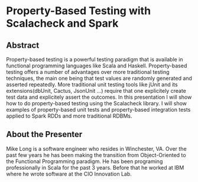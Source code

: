# Property-Based Testing with Scalacheck and Spark

## Abstract 

Property-based testing is a powerful testing paradigm that is available in functional programming languages like Scala and Haskell.  Property-based testing offers a number of advantages over more traditional testing techniques, the main one being that test values are randomly generated and asserted repeatedly. More traditional unit testing tools like jUnit and its extensions(dbUnit, Cactus, JsonUnit ...) require that one explicitely create test data and explicitely assert the outcomes. In this presentation I will show how to do property-based testing using the Scalacheck library. I will show examples of property-based unit tests and property-based integration tests applied to Spark RDDs and more traditional RDBMs.

## About the Presenter

Mike Long is a software engineer who resides in Winchester, VA. Over the past few years he has been making the transition from Object-Oriented to the Functional Programming paradigm.  He has been programing professionally in Scala for the past 3 years. Before that he worked at IBM where he wrote software at the CIO Innovation Lab. 
